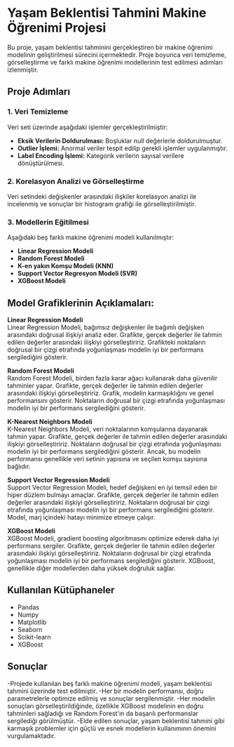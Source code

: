 # Yaşam Beklentisi Tahmini Makine Öğrenimi Projesi

Bu proje, yaşam beklentisi tahminini gerçekleştiren bir makine öğrenimi modelinin geliştirilmesi sürecini içermektedir. Proje boyunca veri temizleme, görselleştirme ve farklı makine öğrenimi modellerinin test edilmesi adımları izlenmiştir.

## Proje Adımları

### 1. Veri Temizleme
Veri seti üzerinde aşağıdaki işlemler gerçekleştirilmiştir:
- **Eksik Verilerin Doldurulması:** Boşluklar null değerlerle doldurulmuştur.
- **Outlier İşlemi:** Anormal veriler tespit edilip gerekli işlemler uygulanmıştır.
-  **Label Encoding İşlemi:** Kategorik verilerin sayısal verilere dönüştürülmesi.

### 2. Korelasyon Analizi ve Görselleştirme
Veri setindeki değişkenler arasındaki ilişkiler korelasyon analizi ile incelenmiş ve sonuçlar bir histogram grafiği ile görselleştirilmiştir.

### 3. Modellerin Eğitilmesi
Aşağıdaki beş farklı makine öğrenimi modeli kullanılmıştır:
- **Linear Regression Modeli**
- **Random Forest Modeli**
- **K-en yakın Komşu Modeli (KNN)**
- **Support Vector Regresyon Modeli (SVR)**
- **XGBoost Modeli**

## Model Grafiklerinin Açıklamaları:

**Linear Regression Modeli**  
Linear Regression Modeli, bağımsız değişkenler ile bağımlı değişken arasındaki doğrusal ilişkiyi analiz eder. Grafikte, gerçek değerler ile tahmin edilen değerler arasındaki ilişkiyi görselleştiririz. Grafikteki noktaların doğrusal bir çizgi etrafında yoğunlaşması modelin iyi bir performans sergilediğini gösterir.

**Random Forest Modeli**  
Random Forest Modeli, birden fazla karar ağacı kullanarak daha güvenilir tahminler yapar. Grafikte, gerçek değerler ile tahmin edilen değerler arasındaki ilişkiyi görselleştiririz. Grafik, modelin karmaşıklığını ve genel performansını gösterir. Noktaların doğrusal bir çizgi etrafında yoğunlaşması modelin iyi bir performans sergilediğini gösterir.

**K-Nearest Neighbors Modeli**  
K-Nearest Neighbors Modeli, veri noktalarının komşularına dayanarak tahmin yapar. Grafikte, gerçek değerler ile tahmin edilen değerler arasındaki ilişkiyi görselleştiririz. Noktaların doğrusal bir çizgi etrafında yoğunlaşması modelin iyi bir performans sergilediğini gösterir. Ancak, bu modelin performansı genellikle veri setinin yapısına ve seçilen komşu sayısına bağlıdır.

**Support Vector Regression Modeli**  
Support Vector Regression Modeli, hedef değişkeni en iyi temsil eden bir hiper düzlem bulmayı amaçlar. Grafikte, gerçek değerler ile tahmin edilen değerler arasındaki ilişkiyi görselleştiririz. Noktaların doğrusal bir çizgi etrafında yoğunlaşması modelin iyi bir performans sergilediğini gösterir. Model, marj içindeki hatayı minimize etmeye çalışır.

**XGBoost Modeli**  
XGBoost Modeli, gradient boosting algoritmasını optimize ederek daha iyi performans sergiler. Grafikte, gerçek değerler ile tahmin edilen değerler arasındaki ilişkiyi görselleştiririz. Noktaların doğrusal bir çizgi etrafında yoğunlaşması modelin iyi bir performans sergilediğini gösterir. XGBoost, genellikle diğer modellerden daha yüksek doğruluk sağlar.

## Kullanılan Kütüphaneler
- Pandas
- Numpy
- Matplotlib
- Seaborn
- Scikit-learn
- XGBoost

## Sonuçlar
  -Projede kullanılan beş farklı makine öğrenimi modeli, yaşam beklentisi tahmini üzerinde test edilmiştir. 
  -Her bir modelin performansı, doğru parametrelerle optimize edilmiş ve sonuçlar sergilenmiştir.
  -Her modelin sonuçları görselleştirildiğinde, özellikle XGBoost modelinin en doğru tahminleri sağladığı ve Random Forest'ın da başarılı performanslar sergilediği görülmüştür. 
  -Elde edilen sonuçlar, yaşam beklentisi tahmini gibi karmaşık problemler için güçlü ve esnek modellerin kullanımının önemini vurgulamaktadır.

